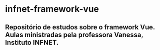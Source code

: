 # infnet-framework-vue
## Repositório de estudos sobre o framework Vue. Aulas ministradas pela professora Vanessa, Instituto INFNET.
